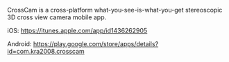 CrossCam is a cross-platform what-you-see-is-what-you-get stereoscopic 3D cross view camera mobile app.

iOS: https://itunes.apple.com/app/id1436262905

Android: https://play.google.com/store/apps/details?id=com.kra2008.crosscam

